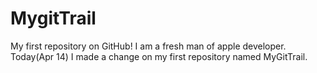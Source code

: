 # MygitTrail
My first repository on GitHub!
I am a fresh man of apple developer.
Today(Apr 14) I made a change on my first repository named MyGitTrail.